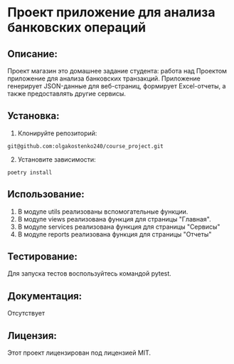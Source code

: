 # Проект приложение для анализа банковских операций

## Описание:

Проект магазин это домашнее задание студента: работа над Проектом приложение для анализа банковских транзакций. Приложение генерирует JSON-данные для веб-страниц, формирует Excel-отчеты, а также предоставлять другие сервисы.

## Установка:

1. Клонируйте репозиторий:
```
git@github.com:olgakostenko240/course_project.git
```
2. Установите зависимости:
```
poetry install
```
## Использование:

1. В модуле utils реализованы вспомогательные функции.
2. В модуле views реализована функция для страницы "Главная".
3. В модуле services реализована функция для страницы "Сервисы"
4. В модуле reports реализована функция для страницы "Отчеты"

## Тестирование:

Для запуска тестов воспользуйтесь командой pytest. 

## Документация:

Отсутствует

## Лицензия:

Этот проект лицензирован под лицензией MIT.
